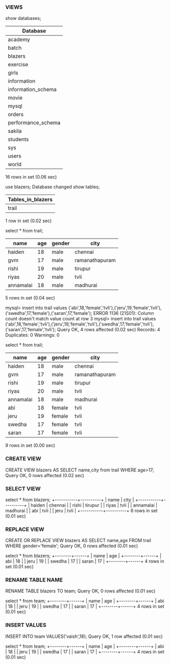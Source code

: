 ### VIEWS
show databases;

| Database           |
|--------------------|
| academy            |
| batch              |
| blazers            |
| exercise           |
| girls              |
| information        |
| information_schema |
| movie              |
| mysql              |
| orders             |
| performance_schema |
| sakila             |
| students           |
| sys                |
| users              |
| world              |

16 rows in set (0.06 sec)

 use blazers;
Database changed
 show tables;

| Tables_in_blazers |
|-------------------|
| trail             |

1 row in set (0.02 sec)

 select * from trail;

| name      | age  | gender | city           |
|-----------|------|--------|----------------|
| haiden    |   18 | male   | chennai        |
| gvm       |   17 | male   | ramanathapuram |
| rishi     |   19 | male   | tirupur        |
| riyas     |   20 | male   | tvli           |
| annamalai |   18 | male   | madhurai       |

5 rows in set (0.04 sec)

mysql> insert into trail values ('abi',18,'female','tvli'),('jeru',19,'female','tvli'),('swedha',17,'female'),('saran',17,'female');
ERROR 1136 (21S01): Column count doesn't match value count at row 3
mysql> insert into trail values ('abi',18,'female','tvli'),('jeru',19,'female','tvli'),('swedha',17,'female','tvli'),('saran',17,'female','tvli');
Query OK, 4 rows affected (0.02 sec)
Records: 4  Duplicates: 0  Warnings: 0

 select * from trail;

| name      | age  | gender | city           |
|-----------|------|--------|----------------|
| haiden    |   18 | male   | chennai        |
| gvm       |   17 | male   | ramanathapuram |
| rishi     |   19 | male   | tirupur        |
| riyas     |   20 | male   | tvli           |
| annamalai |   18 | male   | madhurai       |
| abi       |   18 | female | tvli           |
| jeru      |   19 | female | tvli           |
| swedha    |   17 | female | tvli           |
| saran     |   17 | female | tvli           |

9 rows in set (0.00 sec)
### CREATE VIEW
CREATE VIEW blazers AS SELECT name,city from trail WHERE age>17;
Query OK, 0 rows affected (0.02 sec)
### SELECT VIEW
select * from blazers;
+-----------+----------+
| name      | city     |
+-----------+----------+
| haiden    | chennai  |
| rishi     | tirupur  |
| riyas     | tvli     |
| annamalai | madhurai |
| abi       | tvli     |
| jeru      | tvli     |
+-----------+----------+
6 rows in set (0.01 sec)
### REPLACE VIEW
 CREATE OR REPLACE VIEW blazers AS  SELECT name,age FROM trail WHERE gender='female';
Query OK, 0 rows affected (0.01 sec)

 select * from blazers;
+--------+------+
| name   | age  |
+--------+------+
| abi    |   18 |
| jeru   |   19 |
| swedha |   17 |
| saran  |   17 |
+--------+------+
4 rows in set (0.01 sec)
### RENAME TABLE NAME
 RENAME TABLE blazers TO team;
Query OK, 0 rows affected (0.01 sec)

 select * from team;
+--------+------+
| name   | age  |
+--------+------+
| abi    |   18 |
| jeru   |   19 |
| swedha |   17 |
| saran  |   17 |
+--------+------+
4 rows in set (0.01 sec)
### INSERT VALUES
 INSERT INTO team VALUES('vaish',18);
Query OK, 1 row affected (0.01 sec)

 select * from team;
+--------+------+
| name   | age  |
+--------+------+
| abi    |   18 |
| jeru   |   19 |
| swedha |   17 |
| saran  |   17 |
+--------+------+
4 rows in set (0.01 sec)
